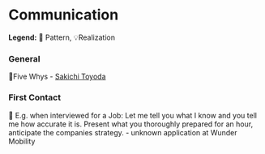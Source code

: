 # Communication

**Legend:** 🐾 Pattern, 💡Realization

### General

🐾Five Whys - [Sakichi Toyoda](https://en.wikipedia.org/wiki/5_Whys)

### First Contact

🐾 E.g. when interviewed for a Job: Let me tell you what I know and you tell me how accurate it is. Present what you thoroughly prepared for an hour, anticipate the companies strategy. - unknown application at Wunder Mobility

